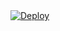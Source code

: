 <a href="https://heroku.com/deploy?template=https://github.com/jessi2devolop/whatsapp-bot/tree/main">
  <img src="https://www.herokucdn.com/deploy/button.svg" alt="Deploy">
</a>
